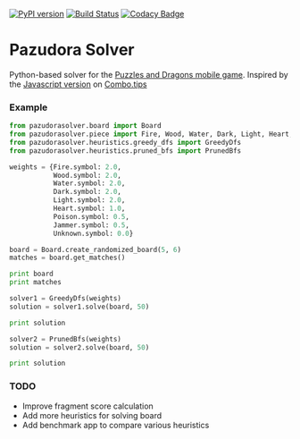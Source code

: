 [![PyPI version](https://badge.fury.io/py/pazudorasolver.svg)](https://badge.fury.io/py/pazudorasolver)
[![Build Status](https://travis-ci.org/ethanlu/pazudora-solver.svg?branch=master)](https://travis-ci.org/ethanlu/pazudora-solver)
[![Codacy Badge](https://api.codacy.com/project/badge/grade/78cdfdafa28f4475a3dea086c3dd006d)](https://www.codacy.com/app/ethanoks/pazudora-solver)

Pazudora Solver
=====

Python-based solver for the [Puzzles and Dragons mobile game](http://www.gunghoonline.com/games/puzzle-dragons/).
Inspired by the [Javascript version](https://github.com/alexknutson/Combo.Tips) on [Combo.tips](http://combo.tips/)

### Example
```python
from pazudorasolver.board import Board
from pazudorasolver.piece import Fire, Wood, Water, Dark, Light, Heart, Poison, Jammer, Unknown
from pazudorasolver.heuristics.greedy_dfs import GreedyDfs
from pazudorasolver.heuristics.pruned_bfs import PrunedBfs

weights = {Fire.symbol: 2.0,
           Wood.symbol: 2.0,
           Water.symbol: 2.0,
           Dark.symbol: 2.0,
           Light.symbol: 2.0,
           Heart.symbol: 1.0,
           Poison.symbol: 0.5,
           Jammer.symbol: 0.5,
           Unknown.symbol: 0.0}

board = Board.create_randomized_board(5, 6)
matches = board.get_matches()

print board
print matches

solver1 = GreedyDfs(weights)
solution = solver1.solve(board, 50)

print solution

solver2 = PrunedBfs(weights)
solution = solver2.solve(board, 50)

print solution
```

### TODO
- Improve fragment score calculation
- Add more heuristics for solving board
- Add benchmark app to compare various heuristics

